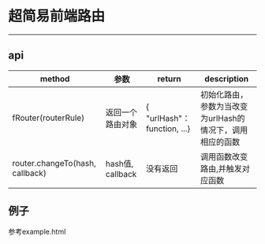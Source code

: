 # 超简易前端路由
---
## api

|method|参数|return|description|
|------|---|------|-----------|
|fRouter(routerRule)|返回一个路由对象|\{ "urlHash"： function, ...\}|初始化路由，参数为当改变为urlHash的情况下，调用相应的函数|
|router.changeTo(hash, callback)|hash值, callback|没有返回|调用函数改变路由,并触发对应函数|

## 例子
参考example.html
